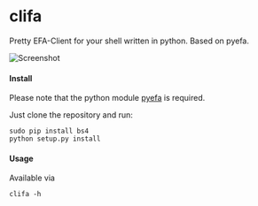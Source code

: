clifa
=====

Pretty EFA-Client for your shell written in python. Based on pyefa.

![Screenshot](https://raw.github.com/NoMoKeTo/clifa/master/screenshot.png)

#### Install

Please note that the python module [pyefa](https://github.com/NoMoKeTo/pyefa) is required.

Just clone the repository and run:

```
sudo pip install bs4 
python setup.py install
```

#### Usage

Available via

```
clifa -h
```
